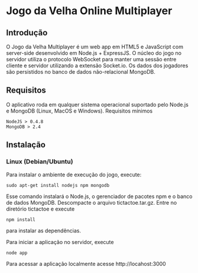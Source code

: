 # Jogo da Velha Online Multiplayer

## Introdução
O Jogo da Velha Multiplayer é um web app em HTML5 e JavaScript com server-side desenvolvido em Node.js + ExpressJS.
O núcleo do jogo no servidor utiliza o protocolo WebSocket para manter uma sessão entre cliente e servidor utilizando
a extensão Socket.io. Os dados dos jogadores são persistidos no banco de dados não-relacional MongoDB. 

## Requisitos
O aplicativo roda em qualquer sistema operacional suportado pelo Node.js e MongoDB (Linux, MacOS e Windows). Requisitos mínimos
	
	NodeJS > 0.4.8
	MongoDB > 2.4

## Instalação 

### Linux (Debian/Ubuntu) 
Para instalar o ambiente de execução do jogo, execute:

	sudo apt-get install nodejs npm mongodb

Esse comando instalará o Node.js, o gerenciador de pacotes npm e o banco de dados MongoDB.
Descompacte o arquivo tictactoe.tar.gz. Entre no diretório tictactoe e execute
	
	npm install

para instalar as dependências.

Para iniciar a aplicação no servidor, execute

	node app

Para acessar a aplicação localmente acesse http://locahost:3000
